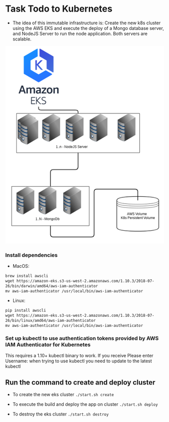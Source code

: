 # Task Todo to Kubernetes

- The idea of this immutable infrastructure is: 
Create the new k8s cluster using the AWS EKS and execute the deploy of a Mongo database server, 
and NodeJS Server to run the node application. Both servers are scalable.

![](layout.png)
### Install dependencies
- MacOS:
```
brew install awscli
wget https://amazon-eks.s3-us-west-2.amazonaws.com/1.10.3/2018-07-26/bin/darwin/amd64/aws-iam-authenticator 
mv aws-iam-authenticator /usr/local/bin/aws-iam-authenticator
```
- Linux:
```
pip install awscli
wget https://amazon-eks.s3-us-west-2.amazonaws.com/1.10.3/2018-07-26/bin/linux/amd64/aws-iam-authenticator 
mv aws-iam-authenticator /usr/local/bin/aws-iam-authenticator
```

### Set up kubectl to use authentication tokens provided by AWS IAM Authenticator for Kubernetes
This requires a 1.10+ kubectl binary to work. 
If you receive Please enter Username: when trying to use kubectl you need to update to the latest kubectl

## Run the command to create and deploy cluster
- To create the new eks cluster
```./start.sh create```

- To execute the build and deploy the app on cluster
```./start.sh deploy```

- To destroy the eks cluster
```./start.sh destroy```


